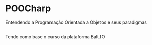 # POOCharp
Entendendo a Programação Orientada a Objetos e seus paradigmas
##
Tendo como base o curso da plataforma Balt.IO


